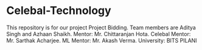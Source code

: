 # Celebal-Technology
This repository is for our project Project Bidding. 
Team members are Aditya Singh and Azhaan Shaikh.
Mentor: Mr. Chittaranjan Hota.
Celebal Mentor: Mr. Sarthak Acharjee.
ML Mentor: Mr. Akash Verma. 
University: BITS PILANI
